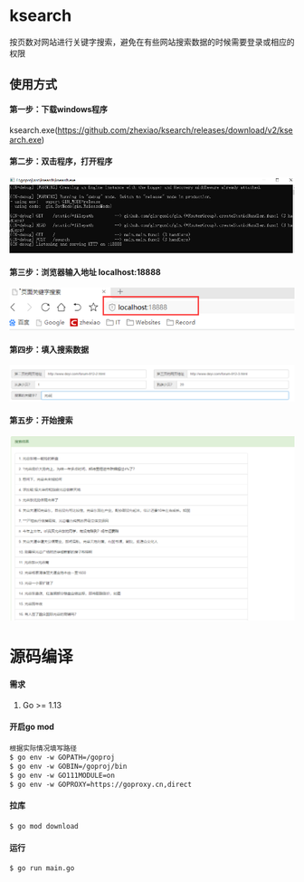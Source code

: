 # ksearch
按页数对网站进行关键字搜索，避免在有些网站搜索数据的时候需要登录或相应的权限

## 使用方式

#### 第一步：下载windows程序
ksearch.exe(https://github.com/zhexiao/ksearch/releases/download/v2/ksearch.exe)

#### 第二步：双击程序，打开程序
![image](https://raw.githubusercontent.com/zhexiao/ksearch/master/_example/3.png)

#### 第三步：浏览器输入地址 localhost:18888
![image](https://raw.githubusercontent.com/zhexiao/ksearch/master/_example/4.png)

#### 第四步：填入搜索数据
![image](https://raw.githubusercontent.com/zhexiao/ksearch/master/_example/1.png)

#### 第五步：开始搜索
![image](https://raw.githubusercontent.com/zhexiao/ksearch/master/_example/2.png)

# 源码编译
#### 需求
1. Go >= 1.13

#### 开启go mod

```
根据实际情况填写路径
$ go env -w GOPATH=/goproj
$ go env -w GOBIN=/goproj/bin
$ go env -w GO111MODULE=on
$ go env -w GOPROXY=https://goproxy.cn,direct 
```

#### 拉库
```
$ go mod download
```

#### 运行
```
$ go run main.go
```

